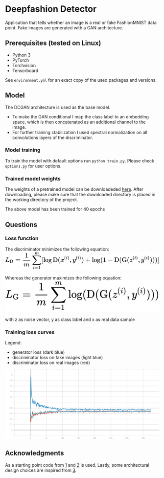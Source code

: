 # Deepfashion Detector
Application that tells whether an image is a real or fake FashionMNIST data point. Fake images are generated with a GAN architecture.

## Prerequisites (tested on Linux)
- Python 3
- PyTorch
- Torchvision
- Tensorboard

See `environment.yml` for an exact copy of the used packages and versions.

## Model
The DCGAN architecture is used as the base model.
  - To make the GAN conditional I map the class label to an embedding space, which is then concatenated as an additional channel to the image.
  - For further training stabilization I used spectral normalization on all convolutions layers of the discriminator.

### Model training
To train the model with default options run `python train.py`. Please check `options.py` for user options.

### Trained model weights

The weights of a pretrained model can be downloadeded [here](https://drive.google.com/drive/folders/16Qi0mQDVYo2tEl5ihA4qp868G8K3DIyQ?usp=sharing). After downloading, please make sure that the downloaded directory is placed in the working directory of the project.

The above model has been trained for 40 epochs

## Questions

### Loss function
The discriminator minimizes the following equation:
<img src="images/d_loss.svg">

Whereas the generator maximizes the following equation:
<img src="images/g_loss.svg">

with z as noise vector, y as class label and x as real data sample

### Training loss curves
Legend: 
  - generator loss (dark blue)
  - discriminator loss on fake images (light blue)
  - discriminator loss on real images (red)
<img src="images/Losses_train_group.svg">

###

## Acknowledgments

As a starting point code from [1](https://github.com/TeeyoHuang/conditional-GAN/blob/master/conditional_DCGAN.py) and [2](https://pytorch.org/tutorials/beginner/dcgan_faces_tutorial.html#implementation) is used. Lastly, some architectural design choices are inspired from [3](https://machinelearningmastery.com/how-to-develop-a-conditional-generative-adversarial-network-from-scratch/).
